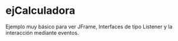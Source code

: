 # ejCalculadora
Ejemplo muy básico para ver JFrame, Interfaces de tipo Listener y la interacción mediante eventos.
